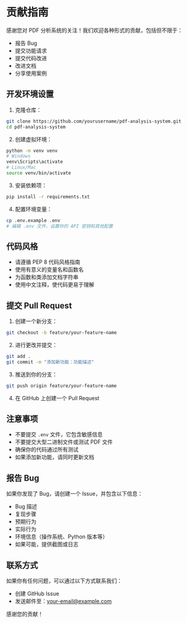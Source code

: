 # 贡献指南

感谢您对 PDF 分析系统的关注！我们欢迎各种形式的贡献，包括但不限于：

- 报告 Bug
- 提交功能请求
- 提交代码改进
- 改进文档
- 分享使用案例

## 开发环境设置

1. 克隆仓库：
```bash
git clone https://github.com/yourusername/pdf-analysis-system.git
cd pdf-analysis-system
```

2. 创建虚拟环境：
```bash
python -m venv venv
# Windows
venv\Scripts\activate
# Linux/Mac
source venv/bin/activate
```

3. 安装依赖项：
```bash
pip install -r requirements.txt
```

4. 配置环境变量：
```bash
cp .env.example .env
# 编辑 .env 文件，设置你的 API 密钥和其他配置
```

## 代码风格

- 请遵循 PEP 8 代码风格指南
- 使用有意义的变量名和函数名
- 为函数和类添加文档字符串
- 使用中文注释，使代码更易于理解

## 提交 Pull Request

1. 创建一个新分支：
```bash
git checkout -b feature/your-feature-name
```

2. 进行更改并提交：
```bash
git add .
git commit -m "添加新功能：功能描述"
```

3. 推送到你的分支：
```bash
git push origin feature/your-feature-name
```

4. 在 GitHub 上创建一个 Pull Request

## 注意事项

- 不要提交 `.env` 文件，它包含敏感信息
- 不要提交大型二进制文件或测试 PDF 文件
- 确保你的代码通过所有测试
- 如果添加新功能，请同时更新文档

## 报告 Bug

如果你发现了 Bug，请创建一个 Issue，并包含以下信息：

- Bug 描述
- 复现步骤
- 预期行为
- 实际行为
- 环境信息（操作系统、Python 版本等）
- 如果可能，提供截图或日志

## 联系方式

如果你有任何问题，可以通过以下方式联系我们：

- 创建 GitHub Issue
- 发送邮件至：your-email@example.com

感谢您的贡献！
